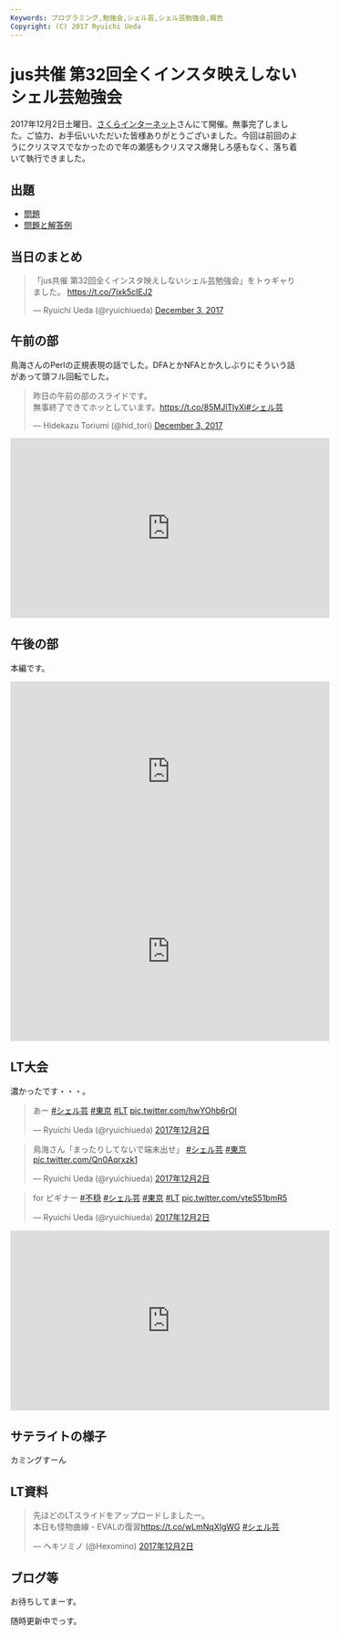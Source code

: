 ```yaml
---
Keywords: プログラミング,勉強会,シェル芸,シェル芸勉強会,報告
Copyright: (C) 2017 Ryuichi Ueda
---
```


# jus共催 第32回全くインスタ映えしないシェル芸勉強会

2017年12月2日土曜日、[さくらインターネット](https://www.sakura.ad.jp/)さんにて開催。無事完了しました。ご協力、お手伝いいただいた皆様ありがとうございました。今回は前回のようにクリスマスでなかったので年の瀬感もクリスマス爆発しろ感もなく、落ち着いて執行できました。

## 出題

* [問題](/?post=20171202_shellgei_32)
* [問題と解答例](/?post=20171202_shellgei_32_q)

## 当日のまとめ

<blockquote class="twitter-tweet" data-partner="tweetdeck"><p lang="ja" dir="ltr">「jus共催 第32回全くインスタ映えしないシェル芸勉強会」をトゥギャりました。 <a href="https://t.co/7jxk5cIEJ2">https://t.co/7jxk5cIEJ2</a></p>&mdash; Ryuichi Ueda (@ryuichiueda) <a href="https://twitter.com/ryuichiueda/status/937240621126782976?ref_src=twsrc%5Etfw">December 3, 2017</a></blockquote>
<script async src="https://platform.twitter.com/widgets.js" charset="utf-8"></script>

## 午前の部

鳥海さんのPerlの正規表現の話でした。DFAとかNFAとか久しぶりにそういう話があって頭フル回転でした。

<blockquote class="twitter-tweet" data-partner="tweetdeck"><p lang="ja" dir="ltr">昨日の午前の部のスライドです。<br>無事終了できてホッとしています。<a href="https://t.co/85MJlTlyXi">https://t.co/85MJlTlyXi</a><a href="https://twitter.com/hashtag/%E3%82%B7%E3%82%A7%E3%83%AB%E8%8A%B8?src=hash&amp;ref_src=twsrc%5Etfw">#シェル芸</a></p>&mdash; Hidekazu Toriumi (@hid_tori) <a href="https://twitter.com/hid_tori/status/937134495630729216?ref_src=twsrc%5Etfw">December 3, 2017</a></blockquote>
<script async src="https://platform.twitter.com/widgets.js" charset="utf-8"></script>


<iframe width="560" height="315" src="https://www.youtube.com/embed/Da6JxrxETfw" frameborder="0" allowfullscreen></iframe>


## 午後の部

本編です。

<iframe width="560" height="315" src="https://www.youtube.com/embed/g8PaP7UM9wI" frameborder="0" allowfullscreen></iframe>

<iframe width="560" height="315" src="https://www.youtube.com/embed/ahh_H5VtxgQ" frameborder="0" allowfullscreen></iframe>


## LT大会

濃かったです・・・。

<blockquote class="twitter-tweet" data-lang="ja"><p lang="ja" dir="ltr">あー <a href="https://twitter.com/hashtag/%E3%82%B7%E3%82%A7%E3%83%AB%E8%8A%B8?src=hash&amp;ref_src=twsrc%5Etfw">#シェル芸</a> <a href="https://twitter.com/hashtag/%E6%9D%B1%E4%BA%AC?src=hash&amp;ref_src=twsrc%5Etfw">#東京</a> <a href="https://twitter.com/hashtag/LT?src=hash&amp;ref_src=twsrc%5Etfw">#LT</a> <a href="https://t.co/hwYOhb6rOl">pic.twitter.com/hwYOhb6rOl</a></p>&mdash; Ryuichi Ueda (@ryuichiueda) <a href="https://twitter.com/ryuichiueda/status/936885186930737152?ref_src=twsrc%5Etfw">2017年12月2日</a></blockquote>
<script async src="https://platform.twitter.com/widgets.js" charset="utf-8"></script>

<blockquote class="twitter-tweet" data-lang="ja"><p lang="ja" dir="ltr">鳥海さん「まったりしてないで端末出せ」 <a href="https://twitter.com/hashtag/%E3%82%B7%E3%82%A7%E3%83%AB%E8%8A%B8?src=hash&amp;ref_src=twsrc%5Etfw">#シェル芸</a> <a href="https://twitter.com/hashtag/%E6%9D%B1%E4%BA%AC?src=hash&amp;ref_src=twsrc%5Etfw">#東京</a> <a href="https://t.co/Qn0Aqrxzk1">pic.twitter.com/Qn0Aqrxzk1</a></p>&mdash; Ryuichi Ueda (@ryuichiueda) <a href="https://twitter.com/ryuichiueda/status/936875260711919617?ref_src=twsrc%5Etfw">2017年12月2日</a></blockquote>
<script async src="https://platform.twitter.com/widgets.js" charset="utf-8"></script>


<blockquote class="twitter-tweet" data-lang="ja"><p lang="ja" dir="ltr">for ビギナー <a href="https://twitter.com/hashtag/%E4%B8%8D%E7%A9%8F?src=hash&amp;ref_src=twsrc%5Etfw">#不穏</a> <a href="https://twitter.com/hashtag/%E3%82%B7%E3%82%A7%E3%83%AB%E8%8A%B8?src=hash&amp;ref_src=twsrc%5Etfw">#シェル芸</a> <a href="https://twitter.com/hashtag/%E6%9D%B1%E4%BA%AC?src=hash&amp;ref_src=twsrc%5Etfw">#東京</a> <a href="https://twitter.com/hashtag/LT?src=hash&amp;ref_src=twsrc%5Etfw">#LT</a> <a href="https://t.co/vteS51bmR5">pic.twitter.com/vteS51bmR5</a></p>&mdash; Ryuichi Ueda (@ryuichiueda) <a href="https://twitter.com/ryuichiueda/status/936894089823318016?ref_src=twsrc%5Etfw">2017年12月2日</a></blockquote>
<script async src="https://platform.twitter.com/widgets.js" charset="utf-8"></script>


<iframe width="560" height="315" src="https://www.youtube.com/embed/tNPMju5vlfI" frameborder="0" allowfullscreen></iframe>

## サテライトの様子

カミングすーん

## LT資料

<blockquote class="twitter-tweet" data-lang="ja"><p lang="ja" dir="ltr">先ほどのLTスライドをアップロードしましたー。<br>本日も怪物曲線 - EVALの復習<a href="https://t.co/wLmNqXIgWG">https://t.co/wLmNqXIgWG</a> <a href="https://twitter.com/hashtag/%E3%82%B7%E3%82%A7%E3%83%AB%E8%8A%B8?src=hash&amp;ref_src=twsrc%5Etfw">#シェル芸</a></p>&mdash; ヘキソミノ (@Hexomino) <a href="https://twitter.com/Hexomino/status/936896095648595970?ref_src=twsrc%5Etfw">2017年12月2日</a></blockquote>
<script async src="https://platform.twitter.com/widgets.js" charset="utf-8"></script>



## ブログ等

お待ちしてまーす。





随時更新中でっす。
